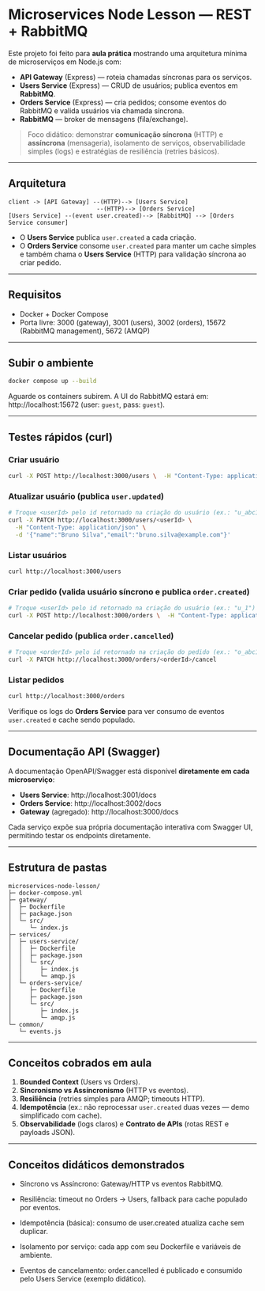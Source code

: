 # Microservices Node Lesson — REST + RabbitMQ

Este projeto foi feito para **aula prática** mostrando uma arquitetura mínima de microserviços em Node.js com:

- **API Gateway** (Express) — roteia chamadas síncronas para os serviços.
- **Users Service** (Express) — CRUD de usuários; publica eventos em **RabbitMQ**.
- **Orders Service** (Express) — cria pedidos; consome eventos do RabbitMQ e valida usuários via chamada síncrona.
- **RabbitMQ** — broker de mensagens (fila/exchange).

> Foco didático: demonstrar **comunicação síncrona** (HTTP) e **assíncrona** (mensageria), isolamento de serviços, observabilidade simples (logs) e estratégias de resiliência (retries básicos).

---

## Arquitetura

```
client -> [API Gateway] --(HTTP)--> [Users Service]
                         --(HTTP)--> [Orders Service]
[Users Service] --(event user.created)--> [RabbitMQ] --> [Orders Service consumer]
```

- O **Users Service** publica `user.created` a cada criação.
- O **Orders Service** consome `user.created` para manter um cache simples e também chama o **Users Service** (HTTP) para validação síncrona ao criar pedido.

---

## Requisitos

- Docker + Docker Compose
- Porta livre: 3000 (gateway), 3001 (users), 3002 (orders), 15672 (RabbitMQ management), 5672 (AMQP)

---

## Subir o ambiente

```bash
docker compose up --build
```

Aguarde os containers subirem. A UI do RabbitMQ estará em: http://localhost:15672 (user: `guest`, pass: `guest`).

---

## Testes rápidos (curl)

### Criar usuário

```bash
curl -X POST http://localhost:3000/users \  -H "Content-Type: application/json" \  -d '{"name":"Bruno Nascimento","email":"bruno@example.com"}'
```

### Atualizar usuário (publica `user.updated`)

```bash
# Troque <userId> pelo id retornado na criação do usuário (ex.: "u_abc123")
curl -X PATCH http://localhost:3000/users/<userId> \
  -H "Content-Type: application/json" \
  -d '{"name":"Bruno Silva","email":"bruno.silva@example.com"}'
```

### Listar usuários

```bash
curl http://localhost:3000/users
```

### Criar pedido (valida usuário síncrono e publica `order.created`)

```bash
# Troque <userId> pelo id retornado na criação do usuário (ex.: "u_1")
curl -X POST http://localhost:3000/orders \  -H "Content-Type: application/json" \  -d '{"userId":"u_1","items":[{"sku":"BOOK-123","qty":2}], "total": 120.50}'
```

### Cancelar pedido (publica `order.cancelled`)

```bash
# Troque <orderId> pelo id retornado na criação do pedido (ex.: "o_abc123")
curl -X PATCH http://localhost:3000/orders/<orderId>/cancel
```

### Listar pedidos

```bash
curl http://localhost:3000/orders
```

Verifique os logs do **Orders Service** para ver consumo de eventos `user.created` e cache sendo populado.

---

## Documentação API (Swagger)

A documentação OpenAPI/Swagger está disponível **diretamente em cada microserviço**:

- **Users Service**: http://localhost:3001/docs
- **Orders Service**: http://localhost:3002/docs
- **Gateway** (agregado): http://localhost:3000/docs

Cada serviço expõe sua própria documentação interativa com Swagger UI, permitindo testar os endpoints diretamente.

---

## Estrutura de pastas

```
microservices-node-lesson/
├─ docker-compose.yml
├─ gateway/
│  ├─ Dockerfile
│  ├─ package.json
│  └─ src/
│     └─ index.js
├─ services/
│  ├─ users-service/
│  │  ├─ Dockerfile
│  │  ├─ package.json
│  │  └─ src/
│  │     ├─ index.js
│  │     └─ amqp.js
│  └─ orders-service/
│     ├─ Dockerfile
│     ├─ package.json
│     └─ src/
│        ├─ index.js
│        └─ amqp.js
└─ common/
   └─ events.js
```

---

## Conceitos cobrados em aula

1. **Bounded Context** (Users vs Orders).
2. **Sincronismo vs Assíncronismo** (HTTP vs eventos).
3. **Resiliência** (retries simples para AMQP; timeouts HTTP).
4. **Idempotência** (ex.: não reprocessar `user.created` duas vezes — demo simplificado com cache).
5. **Observabilidade** (logs claros) e **Contrato de APIs** (rotas REST e payloads JSON).

---

## Conceitos didáticos demonstrados

- Síncrono vs Assíncrono: Gateway/HTTP vs eventos RabbitMQ.

- Resiliência: timeout no Orders → Users, fallback para cache populado por eventos.

- Idempotência (básica): consumo de user.created atualiza cache sem duplicar.

- Isolamento por serviço: cada app com seu Dockerfile e variáveis de ambiente.

- Eventos de cancelamento: order.cancelled é publicado e consumido pelo Users Service (exemplo didático).
